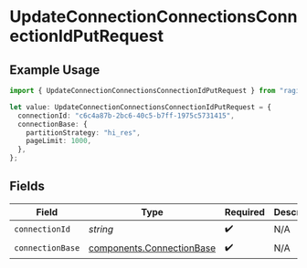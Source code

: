 # UpdateConnectionConnectionsConnectionIdPutRequest

## Example Usage

```typescript
import { UpdateConnectionConnectionsConnectionIdPutRequest } from "ragie/models/operations";

let value: UpdateConnectionConnectionsConnectionIdPutRequest = {
  connectionId: "c6c4a87b-2bc6-40c5-b7ff-1975c5731415",
  connectionBase: {
    partitionStrategy: "hi_res",
    pageLimit: 1000,
  },
};
```

## Fields

| Field                                                                  | Type                                                                   | Required                                                               | Description                                                            |
| ---------------------------------------------------------------------- | ---------------------------------------------------------------------- | ---------------------------------------------------------------------- | ---------------------------------------------------------------------- |
| `connectionId`                                                         | *string*                                                               | :heavy_check_mark:                                                     | N/A                                                                    |
| `connectionBase`                                                       | [components.ConnectionBase](../../models/components/connectionbase.md) | :heavy_check_mark:                                                     | N/A                                                                    |